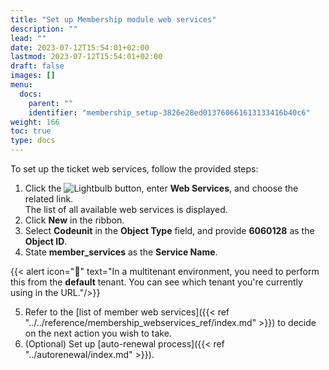 ```yaml
---
title: "Set up Membership module web services"
description: ""
lead: ""
date: 2023-07-12T15:54:01+02:00
lastmod: 2023-07-12T15:54:01+02:00
draft: false
images: []
menu:
  docs:
    parent: ""
    identifier: "membership_setup-3826e28ed013760661613133416b40c6"
weight: 166
toc: true
type: docs
---
```


To set up the ticket web services, follow the provided steps:

1. Click the ![Lightbulb](Lightbulb_icon.PNG) button, enter **Web Services**, and choose the related link.    
   The list of all available web services is displayed.
2. Click **New** in the ribbon. 
3. Select **Codeunit** in the **Object Type** field, and provide **6060128** as the **Object ID**.
4. State **member_services** as the **Service Name**.    
   
  {{< alert icon="📝" text="In a multitenant environment, you need to perform this from the **default** tenant. You can see which tenant you're currently using in the URL."/>}}

5. Refer to the [list of member web services]({{< ref "../../reference/membership_webservices_ref/index.md" >}}) to decide on the next action you wish to take. 
6. (Optional) Set up [auto-renewal process]({{< ref "../autorenewal/index.md" >}}).